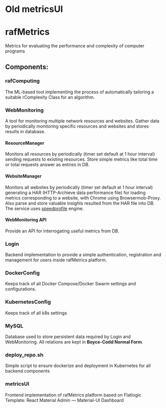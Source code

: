 # Old metricsUI

# rafMetrics
Metrics for evaluating the performance and complexity of computer programs


## Components:


### rafComputing
The ML-based tool implementing the process of automatically tailoring a suitable rComplexity Class for an algorithm.

### WebMonitoring
A tool for monitoring multiple network resources and websites. 
Gather data by periodically monitoring specific resources and websites and stores results in database.

#### ResourceManager
Monitors all resources by periodically (timer set default at 1 hour interval) sending requests to existing resources.
Store simple metrics like total time or total requests answer as entries in DB. 

#### WebsiteManager
Monitors all websites by periodically (timer set default at 1 hour interval) generating a HAR (HTTP-Archieve data performance file) for loading metrics corresponding to a website, with Chrome using Browsermob-Proxy.
Also parse and store valuable insights resulted from the HAR file into DB. 
The service uses [speedprofile](https://github.com/parasdahal/speedprofile) engine.

#### WebMonitoring API
Provide an API for interrogating useful metrics from DB.

### Login
Backend implementation to provide a simple authentication, registration and management for users inside rafMetrics platform.

### DockerConfig
Keeps track of all Docker Compose/Docker Swarm settings and configurations.

### KubernetesConfig
Keeps track of all k8s settings

### MySQL
Database used to store persistent data required by Login and WebMonitoring.
All relations are kept in **Boyce-Codd Normal Form**.

### deploy_repo.sh
Simple script to ensure dockerize and deployment in Kubernetes for all backend components

### metricsUI
Frontend implementation of rafMetrics platform based on Flatlogic Template: React Material Admin — Material-UI Dashboard
